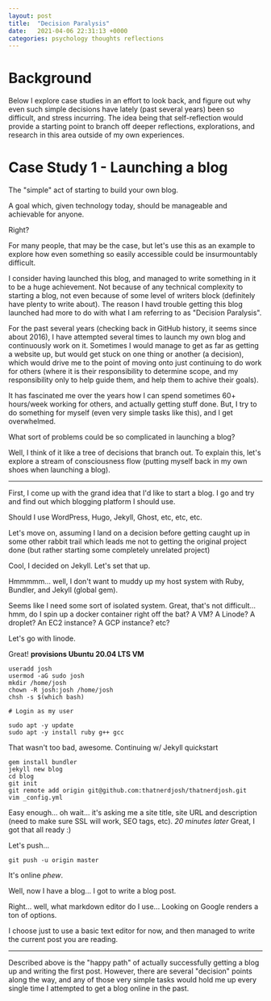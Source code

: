 ```yaml
---
layout: post
title:  "Decision Paralysis"
date:   2021-04-06 22:31:13 +0000
categories: psychology thoughts reflections
---
```


# Background

Below I explore case studies in an effort to look back, and figure out why even such simple decisions have lately (past several years) been so difficult, and stress incurring. The idea being that self-reflection would provide a starting point to branch off deeper reflections, explorations, and research in this area outside of my own experiences.

# Case Study 1 - Launching a blog

The "simple" act of starting to build your own blog. 

A goal which, given technology today, should be manageable and achievable for anyone. 

Right?

For many people, that may be the case, but let's use this as an example to explore how even something so easily accessible could be insurmountably difficult.

I consider having launched this blog, and managed to write something in it to be a huge achievement. Not because of any technical complexity to starting a blog, not even because of some level of writers block (definitely have plenty to write about). The reason I havd trouble getting this blog launched had more to do with what I am referring to as "Decision Paralysis".

For the past several years (checking back in GitHub history, it seems since about 2016), I have attempted several times to launch my own blog and continuously work on it. Sometimes I would manage to get as far as getting a website up, but would get stuck on one thing or another (a decision), which would drive me to the point of moving onto just continuing to do work for others (where it is their responsibility to determine scope, and my responsibility only to help guide them, and help them to achive their goals).

It has fascinated me over the years how I can spend sometimes 60+ hours/week working for others, and actually getting stuff done. But, I try to do something for myself (even very simple tasks like this), and I get overwhelmed.

What sort of problems could be so complicated in launching a blog?

Well, I think of it like a tree of decisions that branch out. To explain this, let's explore a stream of consciousness flow (putting myself back in my own shoes when launching a blog).

-----

First, I come up with the grand idea that I'd like to start a blog. I go and try and find out which blogging platform I should use.

Should I use WordPress, Hugo, Jekyll, Ghost, etc, etc, etc.

Let's move on, assuming I land on a decision before getting caught up in some other rabbit trail which leads me not to getting the original project done (but rather starting some completely unrelated project)

Cool, I decided on Jekyll. Let's set that up.

Hmmmmm... well, I don't want to muddy up my host system with Ruby, Bundler, and Jekyll (global gem). 

Seems like I need some sort of isolated system. Great, that's not difficult... hmm, do I spin up a docker container right off the bat? A VM? A Linode? A droplet? An EC2 instance? A GCP instance? etc?

Let's go with linode.

Great! **provisions Ubuntu 20.04 LTS VM**

```
useradd josh
usermod -aG sudo josh
mkdir /home/josh
chown -R josh:josh /home/josh
chsh -s $(which bash)

# Login as my user

sudo apt -y update
sudo apt -y install ruby g++ gcc
```

That wasn't too bad, awesome. Continuing w/ Jekyll quickstart

```
gem install bundler
jekyll new blog
cd blog
git init
git remote add origin git@github.com:thatnerdjosh/thatnerdjosh.git
vim _config.yml
```

Easy enough... oh wait... it's asking me a site title, site URL and description (need to make sure SSL will work, SEO tags, etc). *20 minutes later* Great, I got that all ready :)

Let's push...

```
git push -u origin master
```

It's online *phew*.


Well, now I have a blog... I got to write a blog post.

Right... well, what markdown editor do I use... Looking on Google renders a ton of options.

I choose just to use a basic text editor for now, and then managed to write the current post you are reading.

---

Described above is the "happy path" of actually successfully getting a blog up and writing the first post. However, there are several "decision" points along the way, and any of those very simple tasks would hold me up every single time I attempted to get a blog online in the past.
